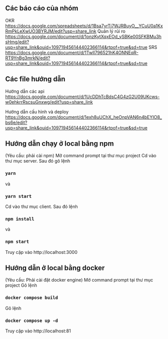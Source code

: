 ## Các báo cáo của nhóm
OKR
https://docs.google.com/spreadsheets/d/1Bsa7yrTj7WJRBuyO__YCuU0a1KxRmPkLeXwUO3BYRJM/edit?usp=share_link
Quản lý rủi ro
https://docs.google.com/document/d/1onzKytXqxEOd_ySBKe00SFKBMu3hsHmg/edit?usp=share_link&ouid=109719456144402366114&rtpof=true&sd=true
SRS
https://docs.google.com/document/d/1TwlI796521hK4ONNEqR-RT9YnBg3mrkN/edit?usp=share_link&ouid=109719456144402366114&rtpof=true&sd=true

## Các file hướng dẫn
Hướng dẫn các api
https://docs.google.com/document/d/1UcDDhTcBdsC4G4zG2U09UKcws-w0ehkrrRscsuGnxwg/edit?usp=share_link

Hướng dẫn cấu hình và deploy
https://docs.google.com/document/d/1exh8uUChX_heOnpVAN6n4bEYIO8_bs6e/edit?usp=share_link&ouid=109719456144402366114&rtpof=true&sd=true


## Hướng dẫn chạy ở local bằng npm
(Yêu cầu: phải cài npm)
Mở command prompt tại thư mục project
Cd vào thư mục server. Sau đó gõ lệnh
### `yarn`
và
### `yarn start`

Cd vào thư mục client. Sau đó lệnh 
### `npm install` 
và 
### `npm start`
Truy cập vào http://localhost:3000

## Hướng dẫn ở local bằng docker
(Yêu cầu: Phải cài đặt docker engine)
Mở command prompt tại thư mục project
Gõ lệnh 
### `docker compose build`
Gõ lệnh
### `docker compose up -d`
Truy cập vào http://localhost:81
